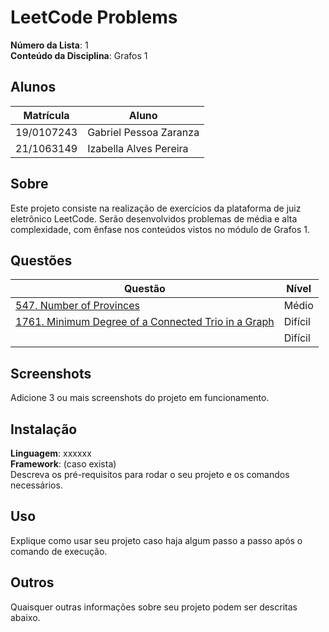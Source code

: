# LeetCode Problems

**Número da Lista**: 1<br>
**Conteúdo da Disciplina**: Grafos 1<br>

## Alunos
|Matrícula | Aluno |
| -- | -- |
| 19/0107243  |  Gabriel Pessoa Zaranza |
| 21/1063149  |  Izabella Alves Pereira |

## Sobre 
Este projeto consiste na realização de exercícios da plataforma de juiz eletrônico LeetCode. Serão desenvolvidos problemas de média e alta complexidade, com ênfase nos conteúdos vistos no módulo de Grafos 1.

## Questões 

|Questão | Nível |
| -- | -- |
| [547. Number of Provinces](https://leetcode.com/problems/number-of-provinces/description/)  |  Médio |
| [1761. Minimum Degree of a Connected Trio in a Graph](https://leetcode.com/problems/minimum-degree-of-a-connected-trio-in-a-graph/description/)  |  Difícil |
|   |  Difícil |

## Screenshots
Adicione 3 ou mais screenshots do projeto em funcionamento.

## Instalação 
**Linguagem**: xxxxxx<br>
**Framework**: (caso exista)<br>
Descreva os pré-requisitos para rodar o seu projeto e os comandos necessários.

## Uso 
Explique como usar seu projeto caso haja algum passo a passo após o comando de execução.

## Outros 
Quaisquer outras informações sobre seu projeto podem ser descritas abaixo.




